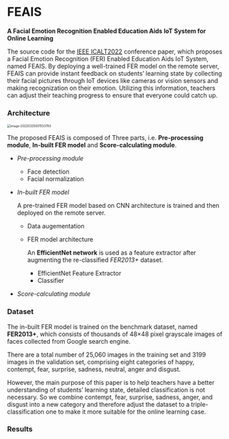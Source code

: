 # FEAIS

**A Facial Emotion Recognition Enabled Education Aids IoT System for Online Learning**

The source code for the [IEEE ICALT2022](https://tc.computer.org/tclt/icalt-2022/) conference paper, which proposes a Facial Emotion Recognition (FER) Enabled Education Aids IoT System, named FEAIS. By deploying a well-trained FER model on the remote server, FEAIS can provide instant feedback on students’ learning state by collecting their facial pictures through IoT devices like cameras or vision sensors and making recognization on their emotion. Utilizing this information, teachers can adjust their teaching progress to ensure that everyone could catch up.

### Architecture

<img src="/Users/gengyunxin/Desktop/typora_pic/image-20220325001533783.png" alt="image-20220325001533783" style="zoom:50%;" />

The proposed FEAIS is composed of Three parts, i.e. **Pre-processing module**, **In-built FER model** and **Score-calculating module**.

* *Pre-processing module*

    * Face detection
    * Facial normalization

* *In-built FER model*

    A pre-trained FER model based on CNN architecture is trained and then deployed on the remote server.

    * Data augementation

    * FER model architecture

        An **EfficientNet network** is used as a feature extractor after augmenting the re-classified *FER2013+* dataset.

        * EfficientNet Feature Extractor
        * Classifier

* *Score-calculating module*

### Dataset

The in-built FER model is trained on the benchmark dataset, named **FER2013+**, which consists of thousands of 48×48 pixel grayscale images of faces collected from Google search engine.

There are a total number of 25,060 images in the training set and 3199 images in the validation set, comprising eight categories of happy, contempt, fear, surprise, sadness, neutral, anger and disgust.

However, the main purpose of this paper is to help teachers have a better understanding of students’ learning state, detailed classification is not necessary. So we combine contempt, fear, surprise, sadness, anger, and disgust into a new category and therefore adjust the dataset to a triple-classification one to make it more suitable for the online learning case.



### Results


